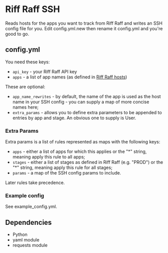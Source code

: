 # Riff Raff SSH

Reads hosts for the apps you want to track from Riff Raff and writes an SSH
config file for you. Edit config.yml.new then rename it config.yml and you're
good to go.

## config.yml

You need these keys:

* `api_key` - your Riff Raff API key
* `apps` - a list of app names (as defined in
  [Riff Raff hosts](https://dev.riffraff.gudev.gnl/deployinfo/hosts))
  
These are optional:

* `app_name_rewrites` - by default, the name of the app is used as the host
  name in your SSH config - you can supply a map of more concise names here;
* `extra_params` - allows you to define extra parameters to be appended to
  entries by app and stage. An obvious one to supply is User.
  
### Extra Params

Extra params is a list of rules represented as maps with the following keys:

* `apps` - either a list of apps for which this applies or the "*" string,
  meaning apply this rule to all apps;
* `stages` - either a list of stages as defined in Riff Raff (e.g. "PROD") or
  the "*" string, meaning apply this rule for all stages;
* `params` - a map of the SSH config params to include.

Later rules take precedence.

### Example config

See example_config.yml.

## Dependencies

* Python
* yaml module
* requests module




